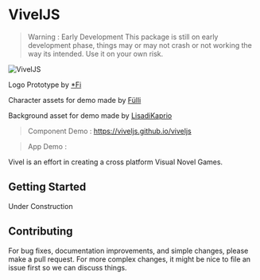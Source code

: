 # VivelJS

> Warning : Early Development
> This package is still on early development phase, things may or may not crash or not working the way its intended.
> Use it on your own risk.

![VivelJS](https://repository-images.githubusercontent.com/345090191/70e1a180-9f4f-11eb-842c-e1dd0844f6da 'VivelJS')

Logo Prototype by [*Fi](https://www.instagram.com/afiifahputriiw/)

Character assets for demo made by [Fülli](https://twitter.com/_fuelli)

Background asset for demo made by [LisadiKaprio](https://lisadikaprio.itch.io/)

> Component Demo : https://viveljs.github.io/viveljs

> App Demo :

Vivel is an effort in creating a cross platform Visual Novel Games.

## Getting Started

Under Construction

## Contributing

For bug fixes, documentation improvements, and simple changes, please make a pull request. For more complex changes, it might be nice to file an issue first so we can discuss things.
